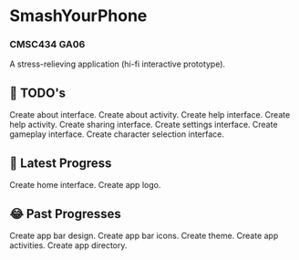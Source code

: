 # SmashYourPhone
### CMSC434 GA06
A stress-relieving application (hi-fi interactive prototype).
## :thought_balloon: TODO's
Create about interface.
Create about activity.
Create help interface.
Create help activity.
Create sharing interface.
Create settings interface.
Create gameplay interface.
Create character selection interface.

## :rofl: Latest Progress
Create home interface.
Create app logo.

## :joy: Past Progresses
Create app bar design.
Create app bar icons.
Create theme.
Create app activities.
Create app directory.
